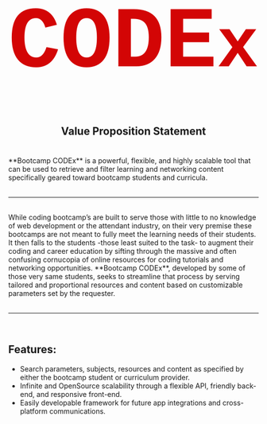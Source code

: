 ![CODEx](data:image/svg+xml;base64,PHN2ZyB4bWxucz0iaHR0cDovL3d3dy53My5vcmcvMjAwMC9zdmciIHZpZXdCb3g9IjAgMCAyODgu%0D%0AMDUgMTUwLjYzIj48ZGVmcz48c3R5bGU+LmF7Zm9udC1zaXplOjEwMHB4O2ZpbGw6I2QzMDUwNTtm%0D%0Ab250LWZhbWlseTpDb3VyaWVyTmV3UFMtQm9sZE1ULCBDb3VyaWVyIE5ldztmb250LXdlaWdodDo3%0D%0AMDA7fS5ie2ZvbnQtc2l6ZTo4MHB4O308L3N0eWxlPjwvZGVmcz48dGl0bGU+bmFtZV9sb2dvXzE8%0D%0AL3RpdGxlPjx0ZXh0IGNsYXNzPSJhIiB0cmFuc2Zvcm09InRyYW5zbGF0ZSgwIDk5LjU5KSI+Q09E%0D%0ARTx0c3BhbiBjbGFzcz0iYiIgeD0iMjQwLjA0IiB5PSIwIj54PC90c3Bhbj48L3RleHQ+PC9zdmc+)

## <p align='center'>Value Proposition Statement </p>
<br>
**Bootcamp CODEx** is a powerful, flexible, and highly scalable tool that can be used to retrieve and filter learning and networking content specifically geared toward bootcamp students and curricula.
<br>
<br>

---
<br>
While coding bootcamp’s are built to serve those with little to no knowledge of web development or the attendant industry, on their very premise these bootcamps are not meant to fully meet the learning needs of their students. It then falls to the students -those least suited to the task- to augment their coding and career education by sifting through the massive and often confusing cornucopia of online resources for coding tutorials and networking opportunities. **Bootcamp CODEx**, developed by some of those very same students, seeks to streamline that process by serving tailored and proportional resources and content based on customizable parameters set by the requester.
<br>
<br>

---
<br>

## Features:
* Search parameters, subjects, resources and content as specified by either the bootcamp student or curriculum provider.
* Infinite and OpenSource scalability through a flexible API, friendly back-end, and responsive front-end.
* Easily developable framework for future app integrations and cross-platform communications.

